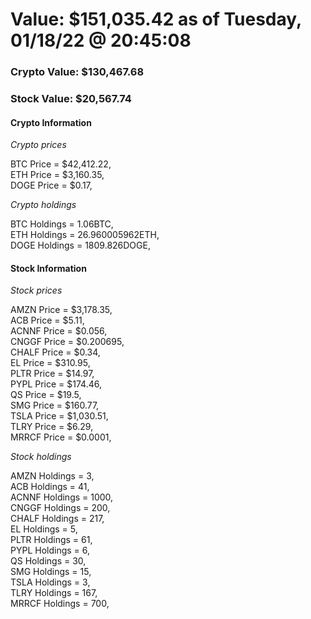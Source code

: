 # Value: $151,035.42 as of Tuesday, 01/18/22 @ 20:45:08 

### Crypto Value: $130,467.68

### Stock Value: $20,567.74

#### Crypto Information 
*Crypto prices* 

BTC Price = $42,412.22,  
ETH Price = $3,160.35,  
DOGE Price = $0.17,  


*Crypto holdings* 

BTC Holdings = 1.06BTC,  
ETH Holdings = 26.960005962ETH,  
DOGE Holdings = 1809.826DOGE,  


#### Stock Information 

*Stock prices* 

AMZN Price = $3,178.35,  
ACB Price = $5.11,  
ACNNF Price = $0.056,  
CNGGF Price = $0.200695,  
CHALF Price = $0.34,  
EL Price = $310.95,  
PLTR Price = $14.97,  
PYPL Price = $174.46,  
QS Price = $19.5,  
SMG Price = $160.77,  
TSLA Price = $1,030.51,  
TLRY Price = $6.29,  
MRRCF Price = $0.0001,  


*Stock holdings* 

AMZN Holdings = 3,  
ACB Holdings = 41,  
ACNNF Holdings = 1000,  
CNGGF Holdings = 200,  
CHALF Holdings = 217,  
EL Holdings = 5,  
PLTR Holdings = 61,  
PYPL Holdings = 6,  
QS Holdings = 30,  
SMG Holdings = 15,  
TSLA Holdings = 3,  
TLRY Holdings = 167,  
MRRCF Holdings = 700,  


